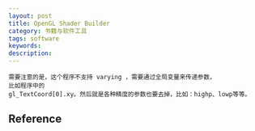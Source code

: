 ```yaml
---
layout: post
title: OpenGL Shader Builder
category: 书籍与软件工具
tags: software
keywords: 
description: 
---
```


```
需要注意的是，这个程序不支持 varying ，需要通过全局变量来传递参数，
比如程序中的
gl_TextCoord[0].xy。然后就是各种精度的参数也要去掉，比如：highp、lowp等等。
```

## Reference

